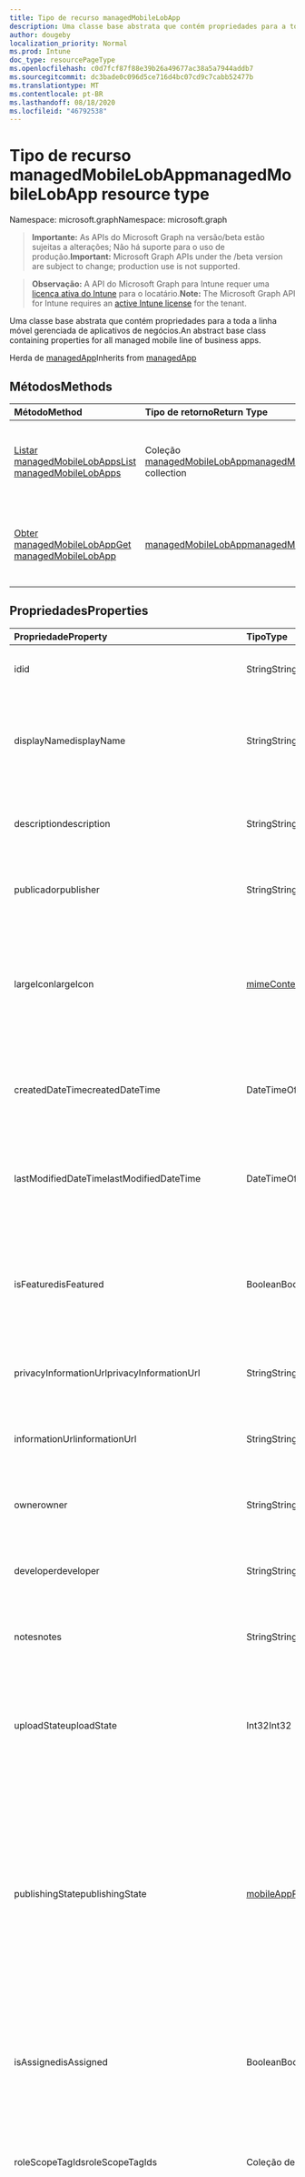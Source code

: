 ```yaml
---
title: Tipo de recurso managedMobileLobApp
description: Uma classe base abstrata que contém propriedades para a toda a linha móvel gerenciada de aplicativos de negócios.
author: dougeby
localization_priority: Normal
ms.prod: Intune
doc_type: resourcePageType
ms.openlocfilehash: c0d7fcf87f88e39b26a49677ac38a5a7944addb7
ms.sourcegitcommit: dc3bade0c096d5ce716d4bc07cd9c7cabb52477b
ms.translationtype: MT
ms.contentlocale: pt-BR
ms.lasthandoff: 08/18/2020
ms.locfileid: "46792538"
---
```

# <a name="managedmobilelobapp-resource-type"></a><span data-ttu-id="c076b-103">Tipo de recurso managedMobileLobApp</span><span class="sxs-lookup"><span data-stu-id="c076b-103">managedMobileLobApp resource type</span></span>

<span data-ttu-id="c076b-104">Namespace: microsoft.graph</span><span class="sxs-lookup"><span data-stu-id="c076b-104">Namespace: microsoft.graph</span></span>

> <span data-ttu-id="c076b-105">**Importante:** As APIs do Microsoft Graph na versão/beta estão sujeitas a alterações; Não há suporte para o uso de produção.</span><span class="sxs-lookup"><span data-stu-id="c076b-105">**Important:** Microsoft Graph APIs under the /beta version are subject to change; production use is not supported.</span></span>

> <span data-ttu-id="c076b-106">**Observação:** A API do Microsoft Graph para Intune requer uma [licença ativa do Intune](https://go.microsoft.com/fwlink/?linkid=839381) para o locatário.</span><span class="sxs-lookup"><span data-stu-id="c076b-106">**Note:** The Microsoft Graph API for Intune requires an [active Intune license](https://go.microsoft.com/fwlink/?linkid=839381) for the tenant.</span></span>

<span data-ttu-id="c076b-107">Uma classe base abstrata que contém propriedades para a toda a linha móvel gerenciada de aplicativos de negócios.</span><span class="sxs-lookup"><span data-stu-id="c076b-107">An abstract base class containing properties for all managed mobile line of business apps.</span></span>


<span data-ttu-id="c076b-108">Herda de [managedApp](../resources/intune-apps-managedapp.md)</span><span class="sxs-lookup"><span data-stu-id="c076b-108">Inherits from [managedApp](../resources/intune-apps-managedapp.md)</span></span>

## <a name="methods"></a><span data-ttu-id="c076b-109">Métodos</span><span class="sxs-lookup"><span data-stu-id="c076b-109">Methods</span></span>
|<span data-ttu-id="c076b-110">Método</span><span class="sxs-lookup"><span data-stu-id="c076b-110">Method</span></span>|<span data-ttu-id="c076b-111">Tipo de retorno</span><span class="sxs-lookup"><span data-stu-id="c076b-111">Return Type</span></span>|<span data-ttu-id="c076b-112">Descrição</span><span class="sxs-lookup"><span data-stu-id="c076b-112">Description</span></span>|
|:---|:---|:---|
|[<span data-ttu-id="c076b-113">Listar managedMobileLobApps</span><span class="sxs-lookup"><span data-stu-id="c076b-113">List managedMobileLobApps</span></span>](../api/intune-apps-managedmobilelobapp-list.md)|<span data-ttu-id="c076b-114">Coleção [managedMobileLobApp](../resources/intune-apps-managedmobilelobapp.md)</span><span class="sxs-lookup"><span data-stu-id="c076b-114">[managedMobileLobApp](../resources/intune-apps-managedmobilelobapp.md) collection</span></span>|<span data-ttu-id="c076b-115">Lista propriedades e relações dos objetos [managedMobileLobApp](../resources/intune-apps-managedmobilelobapp.md).</span><span class="sxs-lookup"><span data-stu-id="c076b-115">List properties and relationships of the [managedMobileLobApp](../resources/intune-apps-managedmobilelobapp.md) objects.</span></span>|
|[<span data-ttu-id="c076b-116">Obter managedMobileLobApp</span><span class="sxs-lookup"><span data-stu-id="c076b-116">Get managedMobileLobApp</span></span>](../api/intune-apps-managedmobilelobapp-get.md)|[<span data-ttu-id="c076b-117">managedMobileLobApp</span><span class="sxs-lookup"><span data-stu-id="c076b-117">managedMobileLobApp</span></span>](../resources/intune-apps-managedmobilelobapp.md)|<span data-ttu-id="c076b-118">Propriedades de leitura e relações do objeto [managedMobileLobApp](../resources/intune-apps-managedmobilelobapp.md).</span><span class="sxs-lookup"><span data-stu-id="c076b-118">Read properties and relationships of the [managedMobileLobApp](../resources/intune-apps-managedmobilelobapp.md) object.</span></span>|

## <a name="properties"></a><span data-ttu-id="c076b-119">Propriedades</span><span class="sxs-lookup"><span data-stu-id="c076b-119">Properties</span></span>
|<span data-ttu-id="c076b-120">Propriedade</span><span class="sxs-lookup"><span data-stu-id="c076b-120">Property</span></span>|<span data-ttu-id="c076b-121">Tipo</span><span class="sxs-lookup"><span data-stu-id="c076b-121">Type</span></span>|<span data-ttu-id="c076b-122">Descrição</span><span class="sxs-lookup"><span data-stu-id="c076b-122">Description</span></span>|
|:---|:---|:---|
|<span data-ttu-id="c076b-123">id</span><span class="sxs-lookup"><span data-stu-id="c076b-123">id</span></span>|<span data-ttu-id="c076b-124">String</span><span class="sxs-lookup"><span data-stu-id="c076b-124">String</span></span>|<span data-ttu-id="c076b-125">Chave da entidade.</span><span class="sxs-lookup"><span data-stu-id="c076b-125">Key of the entity.</span></span> <span data-ttu-id="c076b-126">Herdado de [mobileApp](../resources/intune-shared-mobileapp.md)</span><span class="sxs-lookup"><span data-stu-id="c076b-126">Inherited from [mobileApp](../resources/intune-shared-mobileapp.md)</span></span>|
|<span data-ttu-id="c076b-127">displayName</span><span class="sxs-lookup"><span data-stu-id="c076b-127">displayName</span></span>|<span data-ttu-id="c076b-128">String</span><span class="sxs-lookup"><span data-stu-id="c076b-128">String</span></span>|<span data-ttu-id="c076b-129">O título do aplicativo importado ou definido pelo administrador.</span><span class="sxs-lookup"><span data-stu-id="c076b-129">The admin provided or imported title of the app.</span></span> <span data-ttu-id="c076b-130">Herdado de [mobileApp](../resources/intune-shared-mobileapp.md)</span><span class="sxs-lookup"><span data-stu-id="c076b-130">Inherited from [mobileApp](../resources/intune-shared-mobileapp.md)</span></span>|
|<span data-ttu-id="c076b-131">description</span><span class="sxs-lookup"><span data-stu-id="c076b-131">description</span></span>|<span data-ttu-id="c076b-132">String</span><span class="sxs-lookup"><span data-stu-id="c076b-132">String</span></span>|<span data-ttu-id="c076b-133">A descrição do aplicativo.</span><span class="sxs-lookup"><span data-stu-id="c076b-133">The description of the app.</span></span> <span data-ttu-id="c076b-134">Herdado de [mobileApp](../resources/intune-shared-mobileapp.md)</span><span class="sxs-lookup"><span data-stu-id="c076b-134">Inherited from [mobileApp](../resources/intune-shared-mobileapp.md)</span></span>|
|<span data-ttu-id="c076b-135">publicador</span><span class="sxs-lookup"><span data-stu-id="c076b-135">publisher</span></span>|<span data-ttu-id="c076b-136">String</span><span class="sxs-lookup"><span data-stu-id="c076b-136">String</span></span>|<span data-ttu-id="c076b-137">O publicador do aplicativo.</span><span class="sxs-lookup"><span data-stu-id="c076b-137">The publisher of the app.</span></span> <span data-ttu-id="c076b-138">Herdado de [mobileApp](../resources/intune-shared-mobileapp.md)</span><span class="sxs-lookup"><span data-stu-id="c076b-138">Inherited from [mobileApp](../resources/intune-shared-mobileapp.md)</span></span>|
|<span data-ttu-id="c076b-139">largeIcon</span><span class="sxs-lookup"><span data-stu-id="c076b-139">largeIcon</span></span>|[<span data-ttu-id="c076b-140">mimeContent</span><span class="sxs-lookup"><span data-stu-id="c076b-140">mimeContent</span></span>](../resources/intune-shared-mimecontent.md)|<span data-ttu-id="c076b-141">O ícone grande, a ser exibido nos detalhes do aplicativo e usado para o carregamento do ícone.</span><span class="sxs-lookup"><span data-stu-id="c076b-141">The large icon, to be displayed in the app details and used for upload of the icon.</span></span> <span data-ttu-id="c076b-142">Herdado de [mobileApp](../resources/intune-shared-mobileapp.md)</span><span class="sxs-lookup"><span data-stu-id="c076b-142">Inherited from [mobileApp](../resources/intune-shared-mobileapp.md)</span></span>|
|<span data-ttu-id="c076b-143">createdDateTime</span><span class="sxs-lookup"><span data-stu-id="c076b-143">createdDateTime</span></span>|<span data-ttu-id="c076b-144">DateTimeOffset</span><span class="sxs-lookup"><span data-stu-id="c076b-144">DateTimeOffset</span></span>|<span data-ttu-id="c076b-145">A data e a hora da criação do aplicativo.</span><span class="sxs-lookup"><span data-stu-id="c076b-145">The date and time the app was created.</span></span> <span data-ttu-id="c076b-146">Herdado de [mobileApp](../resources/intune-shared-mobileapp.md)</span><span class="sxs-lookup"><span data-stu-id="c076b-146">Inherited from [mobileApp](../resources/intune-shared-mobileapp.md)</span></span>|
|<span data-ttu-id="c076b-147">lastModifiedDateTime</span><span class="sxs-lookup"><span data-stu-id="c076b-147">lastModifiedDateTime</span></span>|<span data-ttu-id="c076b-148">DateTimeOffset</span><span class="sxs-lookup"><span data-stu-id="c076b-148">DateTimeOffset</span></span>|<span data-ttu-id="c076b-149">A data e a hora que o aplicativo foi modificado pela última vez.</span><span class="sxs-lookup"><span data-stu-id="c076b-149">The date and time the app was last modified.</span></span> <span data-ttu-id="c076b-150">Herdado de [mobileApp](../resources/intune-shared-mobileapp.md)</span><span class="sxs-lookup"><span data-stu-id="c076b-150">Inherited from [mobileApp](../resources/intune-shared-mobileapp.md)</span></span>|
|<span data-ttu-id="c076b-151">isFeatured</span><span class="sxs-lookup"><span data-stu-id="c076b-151">isFeatured</span></span>|<span data-ttu-id="c076b-152">Boolean</span><span class="sxs-lookup"><span data-stu-id="c076b-152">Boolean</span></span>|<span data-ttu-id="c076b-153">O valor que indica se o aplicativo está marcado como em destaque pelo administrador. Herdado de [mobileApp](../resources/intune-shared-mobileapp.md)</span><span class="sxs-lookup"><span data-stu-id="c076b-153">The value indicating whether the app is marked as featured by the admin. Inherited from [mobileApp](../resources/intune-shared-mobileapp.md)</span></span>|
|<span data-ttu-id="c076b-154">privacyInformationUrl</span><span class="sxs-lookup"><span data-stu-id="c076b-154">privacyInformationUrl</span></span>|<span data-ttu-id="c076b-155">String</span><span class="sxs-lookup"><span data-stu-id="c076b-155">String</span></span>|<span data-ttu-id="c076b-156">A URL da declaração de privacidade.</span><span class="sxs-lookup"><span data-stu-id="c076b-156">The privacy statement Url.</span></span> <span data-ttu-id="c076b-157">Herdado de [mobileApp](../resources/intune-shared-mobileapp.md)</span><span class="sxs-lookup"><span data-stu-id="c076b-157">Inherited from [mobileApp](../resources/intune-shared-mobileapp.md)</span></span>|
|<span data-ttu-id="c076b-158">informationUrl</span><span class="sxs-lookup"><span data-stu-id="c076b-158">informationUrl</span></span>|<span data-ttu-id="c076b-159">String</span><span class="sxs-lookup"><span data-stu-id="c076b-159">String</span></span>|<span data-ttu-id="c076b-160">A URL de informações adicionais.</span><span class="sxs-lookup"><span data-stu-id="c076b-160">The more information Url.</span></span> <span data-ttu-id="c076b-161">Herdado de [mobileApp](../resources/intune-shared-mobileapp.md)</span><span class="sxs-lookup"><span data-stu-id="c076b-161">Inherited from [mobileApp](../resources/intune-shared-mobileapp.md)</span></span>|
|<span data-ttu-id="c076b-162">owner</span><span class="sxs-lookup"><span data-stu-id="c076b-162">owner</span></span>|<span data-ttu-id="c076b-163">String</span><span class="sxs-lookup"><span data-stu-id="c076b-163">String</span></span>|<span data-ttu-id="c076b-164">O proprietário do conteúdo.</span><span class="sxs-lookup"><span data-stu-id="c076b-164">The owner of the app.</span></span> <span data-ttu-id="c076b-165">Herdado de [mobileApp](../resources/intune-shared-mobileapp.md)</span><span class="sxs-lookup"><span data-stu-id="c076b-165">Inherited from [mobileApp](../resources/intune-shared-mobileapp.md)</span></span>|
|<span data-ttu-id="c076b-166">developer</span><span class="sxs-lookup"><span data-stu-id="c076b-166">developer</span></span>|<span data-ttu-id="c076b-167">String</span><span class="sxs-lookup"><span data-stu-id="c076b-167">String</span></span>|<span data-ttu-id="c076b-168">O desenvolvedor do aplicativo.</span><span class="sxs-lookup"><span data-stu-id="c076b-168">The developer of the app.</span></span> <span data-ttu-id="c076b-169">Herdado de [mobileApp](../resources/intune-shared-mobileapp.md)</span><span class="sxs-lookup"><span data-stu-id="c076b-169">Inherited from [mobileApp](../resources/intune-shared-mobileapp.md)</span></span>|
|<span data-ttu-id="c076b-170">notes</span><span class="sxs-lookup"><span data-stu-id="c076b-170">notes</span></span>|<span data-ttu-id="c076b-171">String</span><span class="sxs-lookup"><span data-stu-id="c076b-171">String</span></span>|<span data-ttu-id="c076b-172">Anotações do aplicativo.</span><span class="sxs-lookup"><span data-stu-id="c076b-172">Notes for the app.</span></span> <span data-ttu-id="c076b-173">Herdado de [mobileApp](../resources/intune-shared-mobileapp.md)</span><span class="sxs-lookup"><span data-stu-id="c076b-173">Inherited from [mobileApp](../resources/intune-shared-mobileapp.md)</span></span>|
|<span data-ttu-id="c076b-174">uploadState</span><span class="sxs-lookup"><span data-stu-id="c076b-174">uploadState</span></span>|<span data-ttu-id="c076b-175">Int32</span><span class="sxs-lookup"><span data-stu-id="c076b-175">Int32</span></span>|<span data-ttu-id="c076b-176">O estado de upload.</span><span class="sxs-lookup"><span data-stu-id="c076b-176">The upload state.</span></span> <span data-ttu-id="c076b-177">Os valores possíveis são: 0- `Not Ready` , 1- `Ready` , 2- `Processing` .</span><span class="sxs-lookup"><span data-stu-id="c076b-177">Possible values are: 0 - `Not Ready`, 1 - `Ready`, 2 - `Processing`.</span></span> <span data-ttu-id="c076b-178">Herdado de [mobileApp](../resources/intune-shared-mobileapp.md)</span><span class="sxs-lookup"><span data-stu-id="c076b-178">Inherited from [mobileApp](../resources/intune-shared-mobileapp.md)</span></span>|
|<span data-ttu-id="c076b-179">publishingState</span><span class="sxs-lookup"><span data-stu-id="c076b-179">publishingState</span></span>|[<span data-ttu-id="c076b-180">mobileAppPublishingState</span><span class="sxs-lookup"><span data-stu-id="c076b-180">mobileAppPublishingState</span></span>](../resources/intune-apps-mobileapppublishingstate.md)|<span data-ttu-id="c076b-181">O estado de publicação do aplicativo.</span><span class="sxs-lookup"><span data-stu-id="c076b-181">The publishing state for the app.</span></span> <span data-ttu-id="c076b-182">O aplicativo não pode ser assinado, a menos que ele seja publicado.</span><span class="sxs-lookup"><span data-stu-id="c076b-182">The app cannot be assigned unless the app is published.</span></span> <span data-ttu-id="c076b-183">Herdado de [mobileApp](../resources/intune-shared-mobileapp.md).</span><span class="sxs-lookup"><span data-stu-id="c076b-183">Inherited from [mobileApp](../resources/intune-shared-mobileapp.md).</span></span> <span data-ttu-id="c076b-184">Os valores possíveis são: `notPublished`, `processing`, `published`.</span><span class="sxs-lookup"><span data-stu-id="c076b-184">Possible values are: `notPublished`, `processing`, `published`.</span></span>|
|<span data-ttu-id="c076b-185">isAssigned</span><span class="sxs-lookup"><span data-stu-id="c076b-185">isAssigned</span></span>|<span data-ttu-id="c076b-186">Boolean</span><span class="sxs-lookup"><span data-stu-id="c076b-186">Boolean</span></span>|<span data-ttu-id="c076b-187">O valor que indica se o aplicativo é atribuído a pelo menos um grupo.</span><span class="sxs-lookup"><span data-stu-id="c076b-187">The value indicating whether the app is assigned to at least one group.</span></span> <span data-ttu-id="c076b-188">Herdado de [mobileApp](../resources/intune-shared-mobileapp.md)</span><span class="sxs-lookup"><span data-stu-id="c076b-188">Inherited from [mobileApp](../resources/intune-shared-mobileapp.md)</span></span>|
|<span data-ttu-id="c076b-189">roleScopeTagIds</span><span class="sxs-lookup"><span data-stu-id="c076b-189">roleScopeTagIds</span></span>|<span data-ttu-id="c076b-190">Coleção de cadeia de caracteres</span><span class="sxs-lookup"><span data-stu-id="c076b-190">String collection</span></span>|<span data-ttu-id="c076b-191">Lista de IDs de marca de escopo para este aplicativo móvel.</span><span class="sxs-lookup"><span data-stu-id="c076b-191">List of scope tag ids for this mobile app.</span></span> <span data-ttu-id="c076b-192">Herdado de [mobileApp](../resources/intune-shared-mobileapp.md)</span><span class="sxs-lookup"><span data-stu-id="c076b-192">Inherited from [mobileApp](../resources/intune-shared-mobileapp.md)</span></span>|
|<span data-ttu-id="c076b-193">dependentAppCount</span><span class="sxs-lookup"><span data-stu-id="c076b-193">dependentAppCount</span></span>|<span data-ttu-id="c076b-194">Int32</span><span class="sxs-lookup"><span data-stu-id="c076b-194">Int32</span></span>|<span data-ttu-id="c076b-195">O número total de dependências do aplicativo filho.</span><span class="sxs-lookup"><span data-stu-id="c076b-195">The total number of dependencies the child app has.</span></span> <span data-ttu-id="c076b-196">Herdado de [mobileApp](../resources/intune-shared-mobileapp.md)</span><span class="sxs-lookup"><span data-stu-id="c076b-196">Inherited from [mobileApp](../resources/intune-shared-mobileapp.md)</span></span>|
|<span data-ttu-id="c076b-197">appAvailability</span><span class="sxs-lookup"><span data-stu-id="c076b-197">appAvailability</span></span>|[<span data-ttu-id="c076b-198">managedAppAvailability</span><span class="sxs-lookup"><span data-stu-id="c076b-198">managedAppAvailability</span></span>](../resources/intune-apps-managedappavailability.md)|<span data-ttu-id="c076b-199">A disponibilidade do Aplicativo.</span><span class="sxs-lookup"><span data-stu-id="c076b-199">The Application's availability.</span></span> <span data-ttu-id="c076b-200">Herdado de [managedApp](../resources/intune-apps-managedapp.md).</span><span class="sxs-lookup"><span data-stu-id="c076b-200">Inherited from [managedApp](../resources/intune-apps-managedapp.md).</span></span> <span data-ttu-id="c076b-201">Os valores possíveis são: `global`, `lineOfBusiness`.</span><span class="sxs-lookup"><span data-stu-id="c076b-201">Possible values are: `global`, `lineOfBusiness`.</span></span>|
|<span data-ttu-id="c076b-202">version</span><span class="sxs-lookup"><span data-stu-id="c076b-202">version</span></span>|<span data-ttu-id="c076b-203">String</span><span class="sxs-lookup"><span data-stu-id="c076b-203">String</span></span>|<span data-ttu-id="c076b-204">A versão do Aplicativo.</span><span class="sxs-lookup"><span data-stu-id="c076b-204">The Application's version.</span></span> <span data-ttu-id="c076b-205">Herdado de [managedApp](../resources/intune-apps-managedapp.md)</span><span class="sxs-lookup"><span data-stu-id="c076b-205">Inherited from [managedApp](../resources/intune-apps-managedapp.md)</span></span>|
|<span data-ttu-id="c076b-206">committedContentVersion</span><span class="sxs-lookup"><span data-stu-id="c076b-206">committedContentVersion</span></span>|<span data-ttu-id="c076b-207">String</span><span class="sxs-lookup"><span data-stu-id="c076b-207">String</span></span>|<span data-ttu-id="c076b-208">A versão do conteúdo interno confirmado.</span><span class="sxs-lookup"><span data-stu-id="c076b-208">The internal committed content version.</span></span>|
|<span data-ttu-id="c076b-209">fileName</span><span class="sxs-lookup"><span data-stu-id="c076b-209">fileName</span></span>|<span data-ttu-id="c076b-210">String</span><span class="sxs-lookup"><span data-stu-id="c076b-210">String</span></span>|<span data-ttu-id="c076b-211">O nome do arquivo do aplicativo Lob principal.</span><span class="sxs-lookup"><span data-stu-id="c076b-211">The name of the main Lob application file.</span></span>|
|<span data-ttu-id="c076b-212">size</span><span class="sxs-lookup"><span data-stu-id="c076b-212">size</span></span>|<span data-ttu-id="c076b-213">Int64</span><span class="sxs-lookup"><span data-stu-id="c076b-213">Int64</span></span>|<span data-ttu-id="c076b-214">O tamanho total, incluindo todos os arquivos carregados.</span><span class="sxs-lookup"><span data-stu-id="c076b-214">The total size, including all uploaded files.</span></span>|

## <a name="relationships"></a><span data-ttu-id="c076b-215">Relações</span><span class="sxs-lookup"><span data-stu-id="c076b-215">Relationships</span></span>
|<span data-ttu-id="c076b-216">Relação</span><span class="sxs-lookup"><span data-stu-id="c076b-216">Relationship</span></span>|<span data-ttu-id="c076b-217">Tipo</span><span class="sxs-lookup"><span data-stu-id="c076b-217">Type</span></span>|<span data-ttu-id="c076b-218">Descrição</span><span class="sxs-lookup"><span data-stu-id="c076b-218">Description</span></span>|
|:---|:---|:---|
|<span data-ttu-id="c076b-219">categories</span><span class="sxs-lookup"><span data-stu-id="c076b-219">categories</span></span>|<span data-ttu-id="c076b-220">Coleção [mobileAppCategory](../resources/intune-apps-mobileappcategory.md)</span><span class="sxs-lookup"><span data-stu-id="c076b-220">[mobileAppCategory](../resources/intune-apps-mobileappcategory.md) collection</span></span>|<span data-ttu-id="c076b-221">A lista de categorias para este aplicativo.</span><span class="sxs-lookup"><span data-stu-id="c076b-221">The list of categories for this app.</span></span> <span data-ttu-id="c076b-222">Herdado de [mobileApp](../resources/intune-shared-mobileapp.md)</span><span class="sxs-lookup"><span data-stu-id="c076b-222">Inherited from [mobileApp](../resources/intune-shared-mobileapp.md)</span></span>|
|<span data-ttu-id="c076b-223">assignments</span><span class="sxs-lookup"><span data-stu-id="c076b-223">assignments</span></span>|<span data-ttu-id="c076b-224">Coleção [mobileAppAssignment](../resources/intune-apps-mobileappassignment.md)</span><span class="sxs-lookup"><span data-stu-id="c076b-224">[mobileAppAssignment](../resources/intune-apps-mobileappassignment.md) collection</span></span>|<span data-ttu-id="c076b-225">A lista de atribuições de grupo para esse aplicativo móvel.</span><span class="sxs-lookup"><span data-stu-id="c076b-225">The list of group assignments for this mobile app.</span></span> <span data-ttu-id="c076b-226">Herdado de [mobileApp](../resources/intune-shared-mobileapp.md)</span><span class="sxs-lookup"><span data-stu-id="c076b-226">Inherited from [mobileApp](../resources/intune-shared-mobileapp.md)</span></span>|
|<span data-ttu-id="c076b-227">installSummary</span><span class="sxs-lookup"><span data-stu-id="c076b-227">installSummary</span></span>|[<span data-ttu-id="c076b-228">mobileAppInstallSummary</span><span class="sxs-lookup"><span data-stu-id="c076b-228">mobileAppInstallSummary</span></span>](../resources/intune-apps-mobileappinstallsummary.md)|<span data-ttu-id="c076b-229">Resumo de instalação do aplicativo móvel.</span><span class="sxs-lookup"><span data-stu-id="c076b-229">Mobile App Install Summary.</span></span> <span data-ttu-id="c076b-230">Herdado de [mobileApp](../resources/intune-shared-mobileapp.md)</span><span class="sxs-lookup"><span data-stu-id="c076b-230">Inherited from [mobileApp](../resources/intune-shared-mobileapp.md)</span></span>|
|<span data-ttu-id="c076b-231">deviceStatuses</span><span class="sxs-lookup"><span data-stu-id="c076b-231">deviceStatuses</span></span>|<span data-ttu-id="c076b-232">coleção [mobileAppInstallStatus](../resources/intune-apps-mobileappinstallstatus.md)</span><span class="sxs-lookup"><span data-stu-id="c076b-232">[mobileAppInstallStatus](../resources/intune-apps-mobileappinstallstatus.md) collection</span></span>|<span data-ttu-id="c076b-233">A lista de Estados de instalação para este aplicativo móvel.</span><span class="sxs-lookup"><span data-stu-id="c076b-233">The list of installation states for this mobile app.</span></span> <span data-ttu-id="c076b-234">Herdado de [mobileApp](../resources/intune-shared-mobileapp.md)</span><span class="sxs-lookup"><span data-stu-id="c076b-234">Inherited from [mobileApp](../resources/intune-shared-mobileapp.md)</span></span>|
|<span data-ttu-id="c076b-235">userStatuses</span><span class="sxs-lookup"><span data-stu-id="c076b-235">userStatuses</span></span>|<span data-ttu-id="c076b-236">coleção [userAppInstallStatus](../resources/intune-apps-userappinstallstatus.md)</span><span class="sxs-lookup"><span data-stu-id="c076b-236">[userAppInstallStatus](../resources/intune-apps-userappinstallstatus.md) collection</span></span>|<span data-ttu-id="c076b-237">A lista de Estados de instalação para este aplicativo móvel.</span><span class="sxs-lookup"><span data-stu-id="c076b-237">The list of installation states for this mobile app.</span></span> <span data-ttu-id="c076b-238">Herdado de [mobileApp](../resources/intune-shared-mobileapp.md)</span><span class="sxs-lookup"><span data-stu-id="c076b-238">Inherited from [mobileApp](../resources/intune-shared-mobileapp.md)</span></span>|
|<span data-ttu-id="c076b-239">relações</span><span class="sxs-lookup"><span data-stu-id="c076b-239">relationships</span></span>|<span data-ttu-id="c076b-240">coleção [mobileAppRelationship](../resources/intune-apps-mobileapprelationship.md)</span><span class="sxs-lookup"><span data-stu-id="c076b-240">[mobileAppRelationship](../resources/intune-apps-mobileapprelationship.md) collection</span></span>|<span data-ttu-id="c076b-241">Lista de relações para este aplicativo móvel.</span><span class="sxs-lookup"><span data-stu-id="c076b-241">List of relationships for this mobile app.</span></span> <span data-ttu-id="c076b-242">Herdado de [mobileApp](../resources/intune-shared-mobileapp.md)</span><span class="sxs-lookup"><span data-stu-id="c076b-242">Inherited from [mobileApp](../resources/intune-shared-mobileapp.md)</span></span>|
|<span data-ttu-id="c076b-243">contentVersions</span><span class="sxs-lookup"><span data-stu-id="c076b-243">contentVersions</span></span>|<span data-ttu-id="c076b-244">Coleção [mobileAppContent](../resources/intune-apps-mobileappcontent.md)</span><span class="sxs-lookup"><span data-stu-id="c076b-244">[mobileAppContent](../resources/intune-apps-mobileappcontent.md) collection</span></span>|<span data-ttu-id="c076b-245">A lista das versões de conteúdo deste aplicativo.</span><span class="sxs-lookup"><span data-stu-id="c076b-245">The list of content versions for this app.</span></span>|

## <a name="json-representation"></a><span data-ttu-id="c076b-246">Representação JSON</span><span class="sxs-lookup"><span data-stu-id="c076b-246">JSON Representation</span></span>
<span data-ttu-id="c076b-247">Veja a seguir uma representação JSON do recurso.</span><span class="sxs-lookup"><span data-stu-id="c076b-247">Here is a JSON representation of the resource.</span></span>
<!-- {
  "blockType": "resource",
  "keyProperty": "id",
  "@odata.type": "microsoft.graph.managedMobileLobApp"
}
-->
``` json
{
  "@odata.type": "#microsoft.graph.managedMobileLobApp",
  "id": "String (identifier)",
  "displayName": "String",
  "description": "String",
  "publisher": "String",
  "largeIcon": {
    "@odata.type": "microsoft.graph.mimeContent",
    "type": "String",
    "value": "binary"
  },
  "createdDateTime": "String (timestamp)",
  "lastModifiedDateTime": "String (timestamp)",
  "isFeatured": true,
  "privacyInformationUrl": "String",
  "informationUrl": "String",
  "owner": "String",
  "developer": "String",
  "notes": "String",
  "uploadState": 1024,
  "publishingState": "String",
  "isAssigned": true,
  "roleScopeTagIds": [
    "String"
  ],
  "dependentAppCount": 1024,
  "appAvailability": "String",
  "version": "String",
  "committedContentVersion": "String",
  "fileName": "String",
  "size": 1024
}
```



